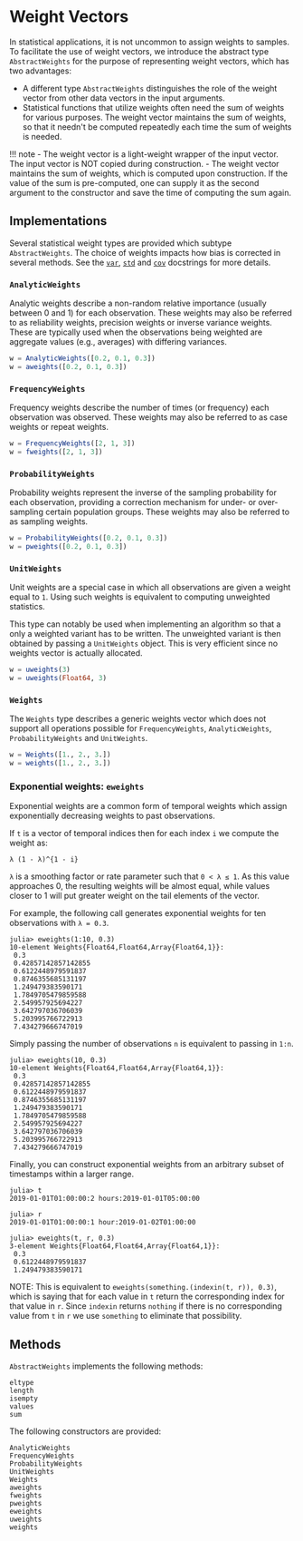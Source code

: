 # Weight Vectors

In statistical applications, it is not uncommon to assign weights to samples. To facilitate the use of weight vectors, we introduce the abstract type `AbstractWeights` for the purpose of representing weight vectors, which has two advantages:

- A different type `AbstractWeights` distinguishes the role of the weight vector from other data vectors in the input arguments.
- Statistical functions that utilize weights often need the sum of weights for various purposes. The weight vector maintains the sum of weights, so that it needn't be computed repeatedly each time the sum of weights is needed.

!!! note
    - The weight vector is a light-weight wrapper of the input vector. The input vector is NOT copied during construction.
    - The weight vector maintains the sum of weights, which is computed upon construction. If the value of the sum is pre-computed, one can supply it as the second argument to the constructor and save the time of computing the sum again.


## Implementations

Several statistical weight types are provided which subtype `AbstractWeights`. The choice of weights impacts how bias is corrected in several methods. See the [`var`](@ref), [`std`](@ref) and [`cov`](@ref) docstrings for more details.

### `AnalyticWeights`

Analytic weights describe a non-random relative importance (usually between 0 and 1) for each observation. These weights may also be referred to as reliability weights, precision weights or inverse variance weights. These are typically used when the observations being weighted are aggregate values (e.g., averages) with differing variances.

```julia
w = AnalyticWeights([0.2, 0.1, 0.3])
w = aweights([0.2, 0.1, 0.3])
```

### `FrequencyWeights`

Frequency weights describe the number of times (or frequency) each observation was observed. These weights may also be referred to as case weights or repeat weights.

```julia
w = FrequencyWeights([2, 1, 3])
w = fweights([2, 1, 3])
```

### `ProbabilityWeights`

Probability weights represent the inverse of the sampling probability for each observation, providing a correction mechanism for under- or over-sampling certain population groups. These weights may also be referred to as sampling weights.

```julia
w = ProbabilityWeights([0.2, 0.1, 0.3])
w = pweights([0.2, 0.1, 0.3])
```

### `UnitWeights`

Unit weights are a special case in which all observations are given a weight equal to `1`. Using such weights is equivalent to computing unweighted statistics.

This type can notably be used when implementing an algorithm so that a only a weighted variant has to be written. The unweighted variant is then obtained by passing a `UnitWeights` object. This is very efficient since no weights vector is actually allocated.

```julia
w = uweights(3)
w = uweights(Float64, 3)
```

### `Weights`

The `Weights` type describes a generic weights vector which does not support all operations possible for `FrequencyWeights`, `AnalyticWeights`, `ProbabilityWeights` and `UnitWeights`.

```julia
w = Weights([1., 2., 3.])
w = weights([1., 2., 3.])
```

### Exponential weights: `eweights`

Exponential weights are a common form of temporal weights which assign exponentially decreasing
weights to past observations.

If `t` is a vector of temporal indices then for each index `i` we compute the weight as:

``λ (1 - λ)^{1 - i}``

``λ`` is a smoothing factor or rate parameter such that ``0 < λ ≤ 1``.
As this value approaches 0, the resulting weights will be almost equal,
while values closer to 1 will put greater weight on the tail elements of the vector.

For example, the following call generates exponential weights for ten observations with ``λ = 0.3``.
```julia-repl
julia> eweights(1:10, 0.3)
10-element Weights{Float64,Float64,Array{Float64,1}}:
 0.3
 0.42857142857142855
 0.6122448979591837
 0.8746355685131197
 1.249479383590171
 1.7849705479859588
 2.549957925694227
 3.642797036706039
 5.203995766722913
 7.434279666747019
```

Simply passing the number of observations `n` is equivalent to passing in `1:n`.

```julia-repl
julia> eweights(10, 0.3)
10-element Weights{Float64,Float64,Array{Float64,1}}:
 0.3
 0.42857142857142855
 0.6122448979591837
 0.8746355685131197
 1.249479383590171
 1.7849705479859588
 2.549957925694227
 3.642797036706039
 5.203995766722913
 7.434279666747019
```

Finally, you can construct exponential weights from an arbitrary subset of timestamps within a larger range.

```julia-repl
julia> t
2019-01-01T01:00:00:2 hours:2019-01-01T05:00:00

julia> r
2019-01-01T01:00:00:1 hour:2019-01-02T01:00:00

julia> eweights(t, r, 0.3)
3-element Weights{Float64,Float64,Array{Float64,1}}:
 0.3
 0.6122448979591837
 1.249479383590171
```

NOTE: This is equivalent to `eweights(something.(indexin(t, r)), 0.3)`, which is saying that for each value in `t` return the corresponding index for that value in `r`.
Since `indexin` returns `nothing` if there is no corresponding value from `t` in `r` we use `something` to eliminate that possibility.

## Methods

`AbstractWeights` implements the following methods:
```
eltype
length
isempty
values
sum
```

The following constructors are provided:
```@docs
AnalyticWeights
FrequencyWeights
ProbabilityWeights
UnitWeights
Weights
aweights
fweights
pweights
eweights
uweights
weights
```
